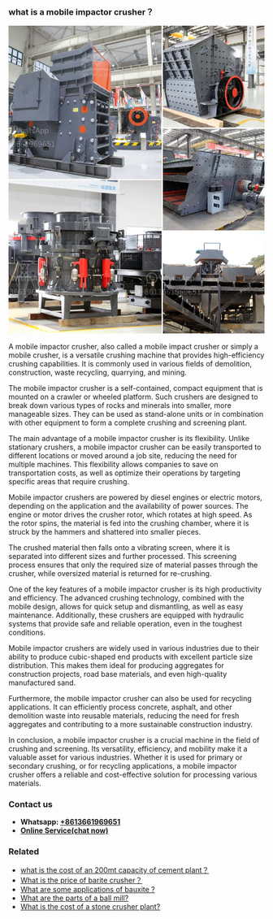 <h3>what is a mobile impactor crusher？</h3><img src='1701744910.jpg' alt=''><p>A mobile impactor crusher, also called a mobile impact crusher or simply a mobile crusher, is a versatile crushing machine that provides high-efficiency crushing capabilities. It is commonly used in various fields of demolition, construction, waste recycling, quarrying, and mining.</p><p>The mobile impactor crusher is a self-contained, compact equipment that is mounted on a crawler or wheeled platform. Such crushers are designed to break down various types of rocks and minerals into smaller, more manageable sizes. They can be used as stand-alone units or in combination with other equipment to form a complete crushing and screening plant.</p><p>The main advantage of a mobile impactor crusher is its flexibility. Unlike stationary crushers, a mobile impactor crusher can be easily transported to different locations or moved around a job site, reducing the need for multiple machines. This flexibility allows companies to save on transportation costs, as well as optimize their operations by targeting specific areas that require crushing.</p><p>Mobile impactor crushers are powered by diesel engines or electric motors, depending on the application and the availability of power sources. The engine or motor drives the crusher rotor, which rotates at high speed. As the rotor spins, the material is fed into the crushing chamber, where it is struck by the hammers and shattered into smaller pieces.</p><p>The crushed material then falls onto a vibrating screen, where it is separated into different sizes and further processed. This screening process ensures that only the required size of material passes through the crusher, while oversized material is returned for re-crushing.</p><p>One of the key features of a mobile impactor crusher is its high productivity and efficiency. The advanced crushing technology, combined with the mobile design, allows for quick setup and dismantling, as well as easy maintenance. Additionally, these crushers are equipped with hydraulic systems that provide safe and reliable operation, even in the toughest conditions.</p><p>Mobile impactor crushers are widely used in various industries due to their ability to produce cubic-shaped end products with excellent particle size distribution. This makes them ideal for producing aggregates for construction projects, road base materials, and even high-quality manufactured sand.</p><p>Furthermore, the mobile impactor crusher can also be used for recycling applications. It can efficiently process concrete, asphalt, and other demolition waste into reusable materials, reducing the need for fresh aggregates and contributing to a more sustainable construction industry.</p><p>In conclusion, a mobile impactor crusher is a crucial machine in the field of crushing and screening. Its versatility, efficiency, and mobility make it a valuable asset for various industries. Whether it is used for primary or secondary crushing, or for recycling applications, a mobile impactor crusher offers a reliable and cost-effective solution for processing various materials.</p><h3>Contact us</h3><ul><li><strong>Whatsapp:&nbsp;<a href="https://wa.me/8613661969651">+8613661969651</a></strong></li><li><a href="https://swt.shibang-china.com/?git&amp;zhl&amp;what is a mobile impactor crusher？"><strong>Online Service(chat now)</strong></a></li></ul><h3>Related</h3><ul><li><a href='what is the cost of an 200mt capacity of cement plant？.md'>what is the cost of an 200mt capacity of cement plant？</a></li><li><a href='What is the price of barite crusher？.md'>What is the price of barite crusher？</a></li><li><a href='What are some applications of bauxite .md'>What are some applications of bauxite ?</a></li><li><a href='What are the parts of a ball mill.md'>What are the parts of a ball mill?</a></li><li><a href='What is the cost of a stone crusher plant.md'>What is the cost of a stone crusher plant?</a></li></ul>